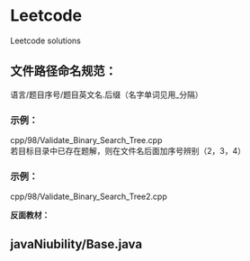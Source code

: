 # Leetcode
Leetcode solutions
## 文件路径命名规范：  
语言/题目序号/题目英文名.后缀（名字单词见用_分隔）
### 示例：
  cpp/98/Validate_Binary_Search_Tree.cpp  
若目标目录中已存在题解，则在文件名后面加序号辨别（2，3，4）
### 示例：
  cpp/98/Validate_Binary_Search_Tree2.cpp  
  
**反面教材：**  
  ## javaNiubility/Base.java
